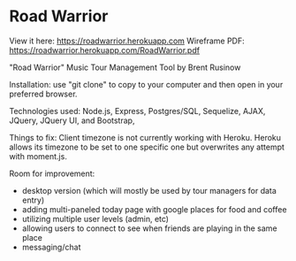 # Road Warrior

View it here: https://roadwarrior.herokuapp.com
Wireframe PDF: https://roadwarrior.herokuapp.com/RoadWarrior.pdf 

"Road Warrior" Music Tour Management Tool by Brent Rusinow

Installation: use "git clone" to copy to your computer and then open in your preferred browser.

Technologies used: Node.js, Express, Postgres/SQL, Sequelize, AJAX, JQuery, JQuery UI, and Bootstrap,

Things to fix: Client timezone is not currently working with Heroku. Heroku allows its timezone to be set to one specific one but overwrites any attempt with moment.js.

Room for improvement: 
* desktop version (which will mostly be used by tour managers for data entry)
* adding multi-paneled today page with google places for food and coffee
* utilizing multiple user levels (admin, etc)
* allowing users to connect to see when friends are playing in the same place
* messaging/chat
